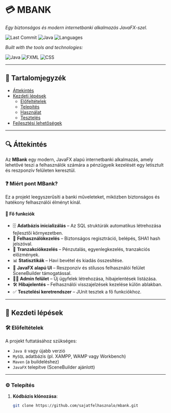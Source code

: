 # 💳 MBANK

_Egy biztonságos és modern internetbanki alkalmazás JavaFX-szel._

![Last Commit](https://img.shields.io/github/last-commit/your-username/mbank)
![Java](https://img.shields.io/badge/java-71.7%25-blue)
![Languages](https://img.shields.io/badge/languages-2-blue)

_Built with the tools and technologies:_

![Java](https://img.shields.io/badge/-Java-blue?style=for-the-badge&logo=java)
![FXML](https://img.shields.io/badge/-FXML-informational?style=for-the-badge)
![CSS](https://img.shields.io/badge/-CSS-purple?style=for-the-badge)

---

## 🧭 Tartalomjegyzék

- [Áttekintés](#áttekintés)
- [Kezdeti lépések](#kezdeti-lépések)
  - [Előfeltételek](#előfeltételek)
  - [Telepítés](#telepítés)
  - [Használat](#használat)
  - [Tesztelés](#tesztelés)
- [Fejlesztési lehetőségek](#fejlesztési-lehetőségek)

---

## 🔍 Áttekintés

Az **MBank** egy modern, JavaFX alapú internetbanki alkalmazás, amely lehetővé teszi a felhasználók számára a pénzügyeik kezelését egy letisztult és reszponzív felületen keresztül.

### ❓ Miért pont MBank?

Ez a projekt leegyszerűsíti a banki műveleteket, miközben biztonságos és hatékony felhasználói élményt kínál.

#### 🎯 Fő funkciók

- 🗄️ **Adatbázis inicializálás** – Az SQL struktúrák automatikus létrehozása fejlesztői környezetben.
- 🔐 **Felhasználókezelés** – Biztonságos regisztráció, belépés, SHA1 hash jelszóval.
- 💸 **Tranzakciókezelés** – Pénzutalás, egyenlegkezelés, tranzakciós előzmények.
- 📊 **Statisztikák** – Havi bevétel és kiadás összesítése.
- 🎨 **JavaFX alapú UI** – Reszponzív és stílusos felhasználói felület SceneBuilder támogatással.
- 🧑‍💼 **Admin felület** – Új ügyfelek létrehozása, hibajelentések listázása.
- 🛠️ **Hibajelentés** – Felhasználói visszajelzések kezelése külön ablakban.
- ✅ **Tesztelési keretrendszer** – JUnit tesztek a fő funkciókhoz.

---

## 🚀 Kezdeti lépések

### 🛠️ Előfeltételek

A projekt futtatásához szükséges:

- `Java 8` vagy újabb verzió
- `MySQL` adatbázis (pl. XAMPP, WAMP vagy Workbench)
- `Maven` (a buildeléshez)
- `JavaFX` telepítve (SceneBuilder ajánlott)

---

### ⚙️ Telepítés

1. **Kódbázis klónozása**:
   ```bash
   git clone https://github.com/sajatfelhasznalo/mbank.git
